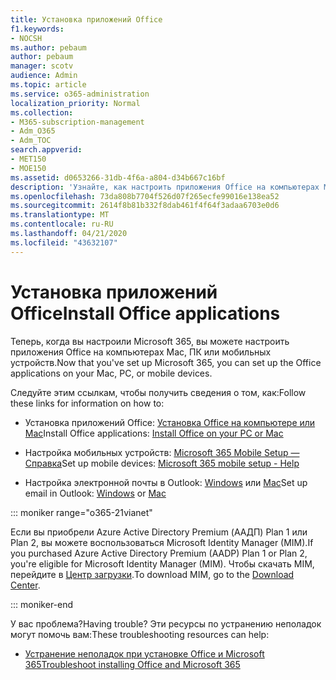 ```yaml
---
title: Установка приложений Office
f1.keywords:
- NOCSH
ms.author: pebaum
author: pebaum
manager: scotv
audience: Admin
ms.topic: article
ms.service: o365-administration
localization_priority: Normal
ms.collection:
- M365-subscription-management
- Adm_O365
- Adm_TOC
search.appverid:
- MET150
- MOE150
ms.assetid: d0653266-31db-4f6a-a804-d34b667c16bf
description: 'Узнайте, как настроить приложения Office на компьютерах Mac, ПК или мобильных устройств. '
ms.openlocfilehash: 73da808b7704f526d07f265ecfe99016e138ea52
ms.sourcegitcommit: 2614f8b81b332f8dab461f4f64f3adaa6703e0d6
ms.translationtype: MT
ms.contentlocale: ru-RU
ms.lasthandoff: 04/21/2020
ms.locfileid: "43632107"
---
```

# <a name="install-office-applications"></a><span data-ttu-id="88997-103">Установка приложений Office</span><span class="sxs-lookup"><span data-stu-id="88997-103">Install Office applications</span></span>

<span data-ttu-id="88997-104">Теперь, когда вы настроили Microsoft 365, вы можете настроить приложения Office на компьютерах Mac, ПК или мобильных устройств.</span><span class="sxs-lookup"><span data-stu-id="88997-104">Now that you've set up Microsoft 365, you can set up the Office applications on your Mac, PC, or mobile devices.</span></span>
  
<span data-ttu-id="88997-105">Следуйте этим ссылкам, чтобы получить сведения о том, как:</span><span class="sxs-lookup"><span data-stu-id="88997-105">Follow these links for information on how to:</span></span>
  
- <span data-ttu-id="88997-106">Установка приложений Office: [Установка Office на компьютере или Mac](https://support.office.com/article/4414eaaf-0478-48be-9c42-23adc4716658.aspx)</span><span class="sxs-lookup"><span data-stu-id="88997-106">Install Office applications:  [Install Office on your PC or Mac](https://support.office.com/article/4414eaaf-0478-48be-9c42-23adc4716658.aspx)</span></span>

- <span data-ttu-id="88997-107">Настройка мобильных устройств: [Microsoft 365 Mobile Setup — Справка](https://support.office.com/article/7dabb6cb-0046-40b6-81fe-767e0b1f014f.aspx)</span><span class="sxs-lookup"><span data-stu-id="88997-107">Set up mobile devices: [Microsoft 365 mobile setup - Help](https://support.office.com/article/7dabb6cb-0046-40b6-81fe-767e0b1f014f.aspx)</span></span>

- <span data-ttu-id="88997-108">Настройка электронной почты в Outlook: [Windows](https://support.office.com/article/6e27792a-9267-4aa4-8bb6-c84ef146101b.aspx) или [Mac](https://support.office.com/article/6e27792a-9267-4aa4-8bb6-c84ef146101b.aspx#PickTab=Outlook_for_Mac)</span><span class="sxs-lookup"><span data-stu-id="88997-108">Set up email in Outlook: [Windows](https://support.office.com/article/6e27792a-9267-4aa4-8bb6-c84ef146101b.aspx) or [Mac](https://support.office.com/article/6e27792a-9267-4aa4-8bb6-c84ef146101b.aspx#PickTab=Outlook_for_Mac)</span></span>

::: moniker range="o365-21vianet"

<span data-ttu-id="88997-109">Если вы приобрели Azure Active Directory Premium (ААДП) Plan 1 или Plan 2, вы можете воспользоваться Microsoft Identity Manager (MIM).</span><span class="sxs-lookup"><span data-stu-id="88997-109">If you purchased Azure Active Directory Premium (AADP) Plan 1 or Plan 2, you're eligible for Microsoft Identity Manager (MIM).</span></span> <span data-ttu-id="88997-110">Чтобы скачать MIM, перейдите в [Центр загрузки](https://www.microsoft.com/zh-cn/download/details.aspx?id=58498).</span><span class="sxs-lookup"><span data-stu-id="88997-110">To download MIM, go to the [Download Center](https://www.microsoft.com/zh-cn/download/details.aspx?id=58498).</span></span>

::: moniker-end

<span data-ttu-id="88997-111">У вас проблема?</span><span class="sxs-lookup"><span data-stu-id="88997-111">Having trouble?</span></span> <span data-ttu-id="88997-112">Эти ресурсы по устранению неполадок могут помочь вам:</span><span class="sxs-lookup"><span data-stu-id="88997-112">These troubleshooting resources can help:</span></span>
  
- [<span data-ttu-id="88997-113">Устранение неполадок при установке Office и Microsoft 365</span><span class="sxs-lookup"><span data-stu-id="88997-113">Troubleshoot installing Office and Microsoft 365</span></span>](https://support.office.com/article/35ff2def-e0b2-4dac-9784-4cf212c1f6c2.aspx)
